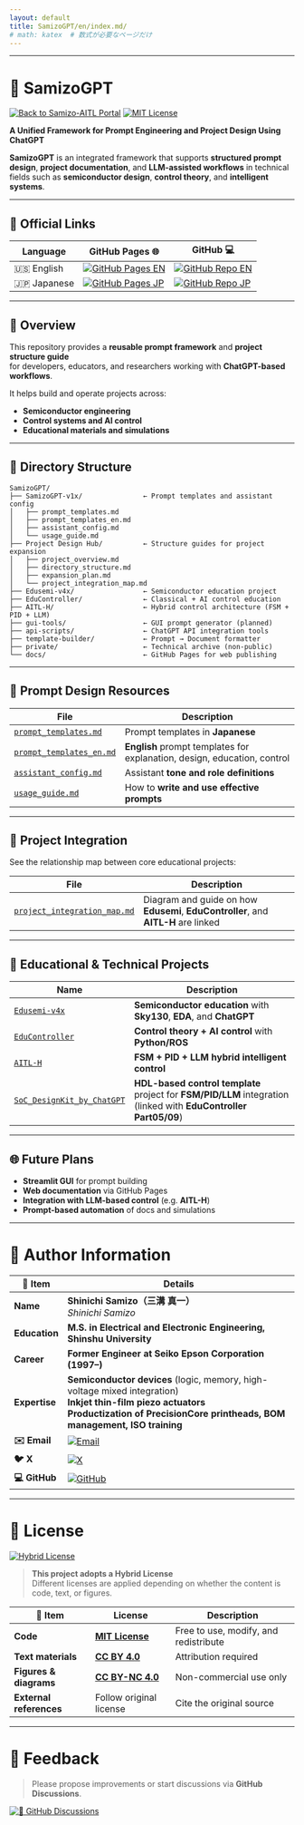 ```yaml
---
layout: default
title: SamizoGPT/en/index.md/
# math: katex  # 数式が必要なページだけ
---
```


---

# 🧠 **SamizoGPT** 

[![Back to Samizo-AITL Portal](https://img.shields.io/badge/Back%20to%20Samizo--AITL%20Portal-brightgreen)](https://samizo-aitl.github.io/en/) [![MIT License](https://img.shields.io/badge/license-MIT-blue.svg)](../LICENSE)

**A Unified Framework for Prompt Engineering and Project Design Using ChatGPT**

**SamizoGPT** is an integrated framework that supports **structured prompt design**, **project documentation**, and **LLM-assisted workflows** in technical fields such as **semiconductor design**, **control theory**, and **intelligent systems**.

---

## 🔗 Official Links

| Language | GitHub Pages 🌐 | GitHub 💻 |
|----------|----------------|-----------|
| 🇺🇸 English | [![GitHub Pages EN](https://img.shields.io/badge/GitHub%20Pages-English-brightgreen?logo=github)](https://samizo-aitl.github.io/SamizoGPT/en/) | [![GitHub Repo EN](https://img.shields.io/badge/GitHub-English-blue?logo=github)](https://github.com/Samizo-AITL/SamizoGPT/tree/main/en) |
| 🇯🇵 Japanese | [![GitHub Pages JP](https://img.shields.io/badge/GitHub%20Pages-日本語版-brightgreen?logo=github)](https://samizo-aitl.github.io/SamizoGPT/) | [![GitHub Repo JP](https://img.shields.io/badge/GitHub-日本語版-blue?logo=github)](https://github.com/Samizo-AITL/SamizoGPT) |

---

## 📌 **Overview**

This repository provides a **reusable prompt framework** and **project structure guide**  
for developers, educators, and researchers working with **ChatGPT-based workflows**.

It helps build and operate projects across:
- **Semiconductor engineering**
- **Control systems and AI control**
- **Educational materials and simulations**

---

## 📁 **Directory Structure**

```plaintext
SamizoGPT/
├── SamizoGPT-v1x/               ← Prompt templates and assistant config
│   ├── prompt_templates.md
│   ├── prompt_templates_en.md
│   ├── assistant_config.md
│   └── usage_guide.md
├── Project Design Hub/          ← Structure guides for project expansion
│   ├── project_overview.md
│   ├── directory_structure.md
│   ├── expansion_plan.md
│   └── project_integration_map.md
├── Edusemi-v4x/                 ← Semiconductor education project
├── EduController/               ← Classical + AI control education
├── AITL-H/                      ← Hybrid control architecture (FSM + PID + LLM)
├── gui-tools/                   ← GUI prompt generator (planned)
├── api-scripts/                 ← ChatGPT API integration tools
├── template-builder/            ← Prompt → Document formatter
├── private/                     ← Technical archive (non-public)
└── docs/                        ← GitHub Pages for web publishing
```

---

## 🧠 **Prompt Design Resources**

| **File** | **Description** |
|----------|-----------------|
| [`prompt_templates.md`](../SamizoGPT-v1x/prompt_templates.md) | Prompt templates in **Japanese** |
| [`prompt_templates_en.md`](../SamizoGPT-v1x/prompt_templates_en.md) | **English** prompt templates for explanation, design, education, control |
| [`assistant_config.md`](../SamizoGPT-v1x/assistant_config.md) | Assistant **tone and role definitions** |
| [`usage_guide.md`](../SamizoGPT-v1x/usage_guide.md) | How to **write and use effective prompts** |

---

## 🔗 **Project Integration**

See the relationship map between core educational projects:

| **File** | **Description** |
|----------|-----------------|
| [`project_integration_map.md`](../Project%20Design%20Hub/project_integration_map.md) | Diagram and guide on how **Edusemi**, **EduController**, and **AITL-H** are linked |

---

## 📘 **Educational & Technical Projects**

| **Name** | **Description** |
|----------|-----------------|
| [`Edusemi-v4x`](./Edusemi-v4x/) | **Semiconductor education** with **Sky130**, **EDA**, and **ChatGPT** |
| [`EduController`](./EduController/) | **Control theory + AI control** with **Python/ROS** |
| [`AITL-H`](./AITL-H/) | **FSM + PID + LLM hybrid intelligent control** |
| [`SoC_DesignKit_by_ChatGPT`](https://github.com/Samizo-AITL/EduController/tree/main/SoC_DesignKit_by_ChatGPT) | **HDL-based control template** project for **FSM/PID/LLM** integration (linked with **EduController Part05/09**) |

---

## 🌐 **Future Plans**

- **Streamlit GUI** for prompt building  
- **Web documentation** via GitHub Pages  
- **Integration with LLM-based control** (e.g. **AITL-H**)  
- **Prompt-based automation** of docs and simulations

---

# 👤 Author Information

| **📌 Item** | **Details** |
|-------------|-------------|
| **Name** | **Shinichi Samizo（三溝 真一）**<br>*Shinichi Samizo* |
| **Education** | **M.S. in Electrical and Electronic Engineering, Shinshu University** |
| **Career** | **Former Engineer at Seiko Epson Corporation (1997–)** |
| **Expertise** | **Semiconductor devices** (logic, memory, high-voltage mixed integration)<br>**Inkjet thin-film piezo actuators**<br>**Productization of PrecisionCore printheads, BOM management, ISO training** |
| **✉️ Email** | [![Email](https://img.shields.io/badge/Email-shin3t72%40gmail.com-red?style=for-the-badge&logo=gmail)](mailto:shin3t72@gmail.com) |
| **🐦 X** | [![X](https://img.shields.io/badge/X-@shin3t72-black?style=for-the-badge&logo=x)](https://x.com/shin3t72) |
| **💻 GitHub** | [![GitHub](https://img.shields.io/badge/GitHub-Samizo--AITL-blue?style=for-the-badge&logo=github)](https://github.com/Samizo-AITL) |

---

# 📄 License

[![Hybrid License](https://img.shields.io/badge/license-Hybrid-blueviolet)](#-license)  

> **This project adopts a Hybrid License**  
> Different licenses are applied depending on whether the content is code, text, or figures.

| **📌 Item** | **License** | **Description** |
|-------------|-------------|-----------------|
| **Code** | **[MIT License](https://opensource.org/licenses/MIT)** | Free to use, modify, and redistribute |
| **Text materials** | **[CC BY 4.0](https://creativecommons.org/licenses/by/4.0/)** | Attribution required |
| **Figures & diagrams** | **[CC BY-NC 4.0](https://creativecommons.org/licenses/by-nc/4.0/)** | Non-commercial use only |
| **External references** | Follow original license | Cite the original source |

---

# 💬 Feedback

> Please propose improvements or start discussions via **GitHub Discussions**.  

[![💬 GitHub Discussions](https://img.shields.io/badge/💬%20GitHub-Discussions-brightgreen?logo=github)](https://github.com/Samizo-AITL/SamizoGPT/discussions)

